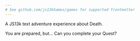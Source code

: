 ```yaml
---
# See github.com/js13kGames/games for supported frontmatter
---
```

A JS13k text adventure experience about Death.

You are prepared, but...
Can you complete your Quest?